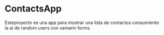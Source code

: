 # ContactsApp
Esteproyecto es una app para mostrar una lista de contactos consumiento la ai de random users con xamarin forms.
